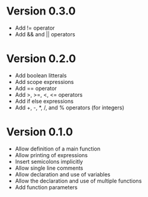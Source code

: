 # Version 0.3.0

- Add != operator
- Add && and || operators

# Version 0.2.0

- Add boolean litterals
- Add scope expressions
- Add == operator
- Add >, >=, <, <= operators
- Add if else expressions
- Add +, -, *, /, and % operators (for integers)

# Version 0.1.0

- Allow definition of a main function
- Allow printing of expressions
- Insert semicolons implicitly
- Allow single line comments
- Allow declaration and use of variables
- Allow the declaration and use of multiple functions
- Add function parameters
